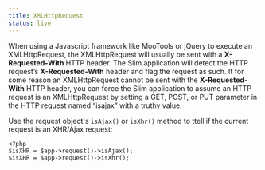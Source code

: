 ```yaml
---
title: XMLHttpRequest
status: live
---
```


When using a Javascript framework like MooTools or jQuery to execute an XMLHttpRequest, the XMLHttpRequest will
usually be sent with a **X-Requested-With** HTTP header. The Slim application will detect the HTTP
request’s **X-Requested-With** header and flag the request as such. If for some reason an XMLHttpRequest cannot
be sent with the **X-Requested-With** HTTP header, you can force the Slim application to assume an HTTP request
is an XMLHttpRequest by setting a GET, POST, or PUT parameter in the HTTP request named “isajax” with a truthy value.

Use the request object's `isAjax()` or `isXhr()` method to ttell if the current request is an XHR/Ajax request:

    <?php
    $isXHR = $app->request()->isAjax();
    $isXHR = $app->request()->isXhr();
